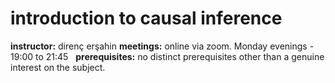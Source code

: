 # introduction to causal inference

**instructor:** direnç erşahin </b>
**meetings:** online via zoom. Monday evenings - 19:00 to 21:45 
&nbsp;
**prerequisites:** no distinct prerequisites other than a genuine interest on the subject.
